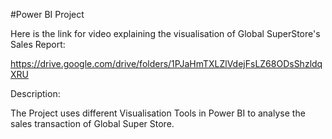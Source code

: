 #Power BI Project

Here is the link for video explaining the visualisation of Global SuperStore's Sales Report:

https://drive.google.com/drive/folders/1PJaHmTXLZlVdejFsLZ68ODsShzldqXRU

Description:

The Project uses different Visualisation Tools in Power BI to analyse the sales transaction of Global Super Store.
